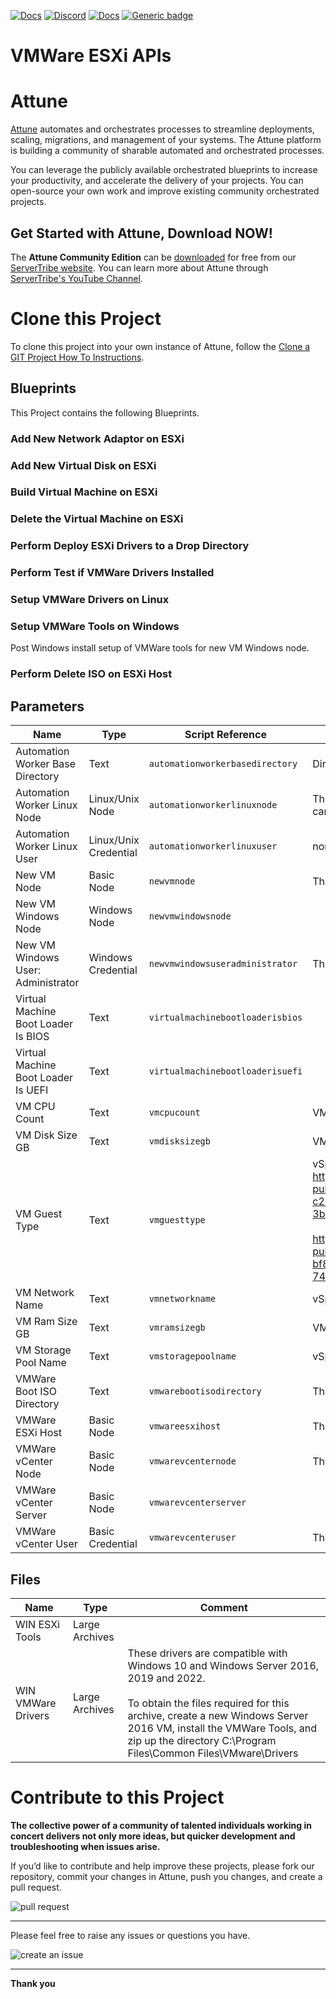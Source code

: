 



[![Docs](https://img.shields.io/badge/docs-latest-brightgreen.svg)](http://doc.servertribe.com)
[![Discord](https://img.shields.io/discord/844971127703994369)](http://discord.servertribe.com)
[![Docs](https://img.shields.io/badge/videos-watch-brightgreen.svg)](https://www.youtube.com/@servertribe)
[![Generic badge](https://img.shields.io/badge/download-latest-brightgreen.svg)](https://www.servertribe.com/community-edition/)

# VMWare ESXi APIs






# Attune

[Attune](https://www.servertribe.com/)
automates and orchestrates processes to streamline deployments, scaling,
migrations, and management of your systems. The Attune platform is building a
community of sharable automated and orchestrated processes.

You can leverage the publicly available orchestrated blueprints to increase
your productivity, and accelerate the delivery of your projects. You can
open-source your own work and improve existing community orchestrated projects.

## Get Started with Attune, Download NOW!

The **Attune Community Edition** can be
[downloaded](https://www.servertribe.com/comunity-edition/)
for free from our
[ServerTribe website](https://www.servertribe.com/comunity-edition/).
You can learn more about Attune through
[ServerTribe's YouTube Channel](https://www.youtube.com/@servertribe).







# Clone this Project

To clone this project into your own instance of Attune, follow the
[Clone a GIT Project How To Instructions](https://servertribe-attune.readthedocs.io/en/latest/howto/design_workspace/clone_project.html).




## Blueprints

This Project contains the following Blueprints.



### Add New Network Adaptor on ESXi


### Add New Virtual Disk on ESXi


### Build Virtual Machine on ESXi


### Delete the Virtual Machine on ESXi


### Perform Deploy ESXi Drivers to a Drop Directory


### Perform Test if VMWare Drivers Installed


### Setup VMWare Drivers on Linux


### Setup VMWare Tools on Windows

Post Windows install setup of VMWare tools for new VM Windows node.

### Perform Delete ISO on ESXi Host





## Parameters


| Name | Type | Script Reference | Comment |
| ---- | ---- | ---------------- | ------- |
| Automation Worker Base Directory | Text | `automationworkerbasedirectory` | Directory for storing kickstart files, eg: "~/kickstart". |
| Automation Worker Linux Node | Linux/Unix Node | `automationworkerlinuxnode` | The device used to connect to another device or perform tasks. This can be the devices Attune is running on. |
| Automation Worker Linux User | Linux/Unix Credential | `automationworkerlinuxuser` | non privilege user on the Automation Worker node. |
| New VM Node | Basic Node | `newvmnode` | The virtual machine being worked on. |
| New VM Windows Node | Windows Node | `newvmwindowsnode` |  |
| New VM Windows User: Administrator | Windows Credential | `newvmwindowsuseradministrator` | The windows administrator user |
| Virtual Machine Boot Loader Is BIOS | Text | `virtualmachinebootloaderisbios` |  |
| Virtual Machine Boot Loader Is UEFI | Text | `virtualmachinebootloaderisuefi` |  |
| VM CPU Count | Text | `vmcpucount` | VM CPU Count. |
| VM Disk Size GB | Text | `vmdisksizegb` | VM Disk Size in GB. |
| VM Guest Type | Text | `vmguesttype` | vSphere VM Guest Type.<br>https://vdc-download.vmware.com/vmwb-repository/dcr-public/8946c1b6-2861-4c12-a45f-f14ae0d3b1b9/a5b8094c-c222-4307-9399-3b606a04af55/vim.vm.GuestOsDescriptor.GuestOsIdentifier.html<br><br>https://vdc-download.vmware.com/vmwb-repository/dcr-public/da47f910-60ac-438b-8b9b-6122f4d14524/16b7274a-bf8b-4b4c-a05e-746f2aa93c8c/doc/vim.vm.GuestOsDescriptor.GuestOsIdentifier.html |
| VM Network Name | Text | `vmnetworkname` | vSphere VM Network Name. |
| VM Ram Size GB | Text | `vmramsizegb` | VM Ram Size in GB. |
| VM Storage Pool Name | Text | `vmstoragepoolname` | vSphere VM Storage Pool Name. |
| VMWare Boot ISO Directory | Text | `vmwarebootisodirectory` | The directory of where the ISOs are copied to on vSphere. |
| VMWare ESXi Host | Basic Node | `vmwareesxihost` | The ESXi Host details. |
| VMWare vCenter Node | Basic Node | `vmwarevcenternode` | The vCenter Node details. |
| VMWare vCenter Server | Basic Node | `vmwarevcenterserver` |  |
| VMWare vCenter User | Basic Credential | `vmwarevcenteruser` | The user to connect to vCenter. |




## Files

| Name | Type | Comment |
| ---- | ---- | ------- |
| WIN ESXi Tools | Large Archives |  |
| WIN VMWare Drivers | Large Archives | These drivers are compatible with Windows 10 and Windows Server 2016, 2019 and 2022.<br><br>To obtain the files required for this archive, create a new Windows Server 2016 VM, install the VMWare Tools, and zip up the directory C:\Program Files\Common Files\VMware\Drivers |






# Contribute to this Project

**The collective power of a community of talented individuals working in
concert delivers not only more ideas, but quicker development and
troubleshooting when issues arise.**

If you’d like to contribute and help improve these projects, please fork our
repository, commit your changes in Attune, push you changes, and create a
pull request.

<img src="https://www.servertribe.com/wp-content/uploads/2023/02/Attune-pull-request-01.png" alt="pull request"/>

---

Please feel free to raise any issues or questions you have.

<img src="https://www.servertribe.com/wp-content/uploads/2023/02/Attune-get-help-02.png" alt="create an issue"/>


---

**Thank you**
